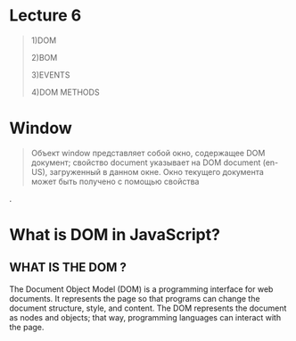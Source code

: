# Lecture 6

>1)DOM
>
>2)BOM
>
>3)EVENTS
>
>4)DOM METHODS

# Window

>Объект window представляет собой окно, содержащее
>DOM документ; свойство document указывает на DOM 
>document (en-US), загруженный в данном окне. Окно 
>текущего документа может быть получено с помощью 
>свойства

.

# What is DOM in JavaScript?

## WHAT IS THE DOM ?

The Document Object Model (DOM) is a programming interface for web documents. It represents the page so that programs can change the document structure, style, and content. The DOM represents the document as nodes and objects; that way, programming languages can interact with the page.